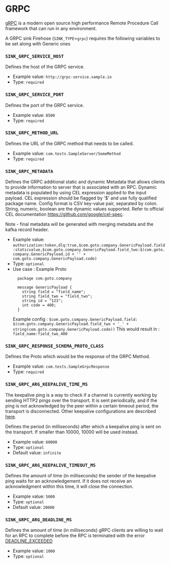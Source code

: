 # GRPC

[gRPC](https://grpc.io/) is a modern open source high performance Remote Procedure Call framework that can run in any environment.

A GRPC sink Firehose \(`SINK_TYPE`=`grpc`\) requires the following variables to be set along with Generic ones

### `SINK_GRPC_SERVICE_HOST`

Defines the host of the GRPC service.

- Example value: `http://grpc-service.sample.io`
- Type: `required`

### `SINK_GRPC_SERVICE_PORT`

Defines the port of the GRPC service.

- Example value: `8500`
- Type: `required`

### `SINK_GRPC_METHOD_URL`

Defines the URL of the GRPC method that needs to be called.

- Example value: `com.tests.SampleServer/SomeMethod`
- Type: `required`

### `SINK_GRPC_METADATA`

Defines the GRPC additional static and dynamic Metadata that allows clients to provide information to server that is associated with an RPC.
Dynamic metadata is populated by using CEL expression applied to the input payload. CEL expression should be flagged by '$' and use fully qualified package name.
Config format is CSV key-value pair, separated by colon. String, numeric, boolean are the dynamic values supported. Refer to official CEL documentation https://github.com/google/cel-spec.

Note - final metadata will be generated with merging metadata and the kafka record header. 

- Example value: `authorization:token,dlq:true,$com.goto.company.GenericPayload.field:staticvalue,$com.goto.company.GenericPayload.field_two:$(com.goto.company.GenericPayload.id + '' + com.goto.company.GenericPayload.code)`
- Type: `optional`
- Use case :
  Example Proto
  ```
    package com.goto.company
  
    message GenericPayload {
      string field = "field_name";
      string field_two = "field_two";
      string id = "123";
      int code = 400;
    }
  ```
  Example config : `$com.goto.company.GenericPayload.field: $(com.goto.company.GenericPayload.field_two + '_' + string(com.goto.company.GenericPayload.code))`
  This would result in : `field_name:field_two_400`
  

### `SINK_GRPC_RESPONSE_SCHEMA_PROTO_CLASS`

Defines the Proto which would be the response of the GRPC Method.

- Example value: `com.tests.SampleGrpcResponse`
- Type: `required`

### `SINK_GRPC_ARG_KEEPALIVE_TIME_MS`

The keepalive ping is a way to check if a channel is currently working by sending HTTP2 pings over the transport. It is sent periodically, and if the ping is not acknowledged by the peer within a certain timeout period, the transport is disconnected. Other keepalive configurations are described [here](https://github.com/grpc/grpc/blob/master/doc/keepalive.md).

Defines the period (in milliseconds) after which a keepalive ping is sent on the transport. If smaller than 10000, 10000 will be used instead.

- Example value: `60000`
- Type: `optional`
- Default value: `infinite`

### `SINK_GRPC_ARG_KEEPALIVE_TIMEOUT_MS`

Defines the amount of time (in milliseconds) the sender of the keepalive ping waits for an acknowledgement. If it does not receive an acknowledgment within this time, it will close the connection.

- Example value: `5000`
- Type: `optional`
- Default value: `20000`

### `SINK_GRPC_ARG_DEADLINE_MS`

Defines the amount of time (in milliseconds) gRPC clients are willing to wait for an RPC to complete before the RPC is terminated with the error [DEADLINE_EXCEEDED](https://grpc.io/docs/guides/deadlines/#:~:text=By%20default%2C%20gRPC%20does%20not,realistic%20deadline%20in%20your%20clients.)

- Example value: `1000`
- Type: `optional`
